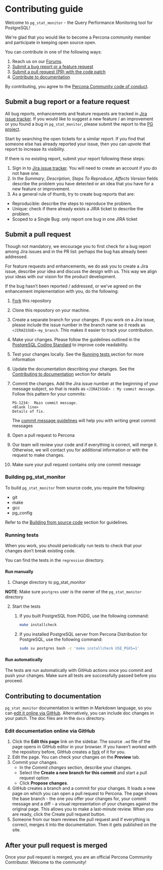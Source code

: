 # Contributing guide

Welcome to `pg_stat_monitor` - the Query Performance Monitoring tool for PostgreSQL!

We're glad that you would like to become a Percona community member and participate in keeping open source open.

You can contribute in one of the following ways:

1. Reach us on our [Forums](https://forums.percona.com/c/postgresql/pg-stat-monitor/69).
2. [Submit a bug report or a feature request](#submit-a-bug-report-or-a-feature-request)
3. [Submit a pull request (PR) with the code patch](#submit-a-pull-request)
4. [Contribute to documentation](#contributing-to-documentation)

By contributing, you agree to the [Percona Community code of conduct](https://github.com/percona/community/blob/main/content/contribute/coc.md).


## Submit a bug report or a feature request

All bug reports, enhancements and feature requests are tracked in [Jira issue tracker](https://jira.percona.com/projects/PG). If you would like to suggest a new feature / an improvement or you found a bug in `pg_stat_monitor`, please submit the report to the [PG project](https://jira.percona.com/projects/PG/issues).

Start by searching the open tickets for a similar report. If you find that someone else has already reported your issue, then you can upvote that report to increase its visibility.

If there is no existing report, submit your report following these steps:

1. Sign in to [Jira issue tracker](https://jira.percona.com/projects/PG/issues). You will need to create an account if you do not have one.
2. In the _Summary_, _Description_, _Steps To Reproduce_, _Affects Version_ fields describe the problem you have detected or an idea that you have for a new feature or improvement.
3. As a general rule of thumb, try to create bug reports that are:

  * Reproducible: describe the steps to reproduce the problem.
  * Unique: check if there already exists a JIRA ticket to describe the problem.
  * Scoped to a Single Bug: only report one bug in one JIRA ticket

## Submit a pull request

Though not mandatory, we encourage you to first check for a bug report among Jira issues and in the PR list: perhaps the bug has already been addressed.

For feature requests and enhancements, we do ask you to create a Jira issue, describe your idea and discuss the design with us. This way we align your ideas with our vision for the product development.

If the bug hasn’t been reported / addressed, or we’ve agreed on the enhancement implementation with you, do the following:

1. [Fork](https://docs.github.com/en/github/getting-started-with-github/fork-a-repo) this repository
2. Clone this repository on your machine.
3. Create a separate branch for your changes. If you work on a Jira issue, please include the issue number in the branch name so it reads as `<JIRAISSUE>-my_branch`. This makes it easier to track your contribution.
4. Make your changes. Please follow the guidelines outlined in the [PostgreSQL Coding Standard](https://www.postgresql.org/docs/current/source.html)  to improve code readability.
5. Test your changes locally. See the [Running tests ](#running-tests) section for more information
6. Update the documentation describing your changes. See the [Contributing to documentation](#contributing-to-documentation) section for details
8. Commit the changes. Add the Jira issue number at the beginning of your message subject, so that is reads as `<JIRAISSUE> : My commit message`.  Follow this pattern for your commits:

    ```
    PG-1234:  Main commit message.
    <Blank line>
    Details of fix.
    ```

    The [commit message guidelines](https://gist.github.com/robertpainsi/b632364184e70900af4ab688decf6f53) will help you with writing great commit messages

9. Open a pull request to Percona
10. Our team will review your code and if everything is correct, will merge it. Otherwise, we will contact you for additional information or with the request to make changes.
11. Make sure your pull request contains only one commit message

### Building pg_stat_monitor

To build `pg_stat_monitor` from source code, you require the following:

* git
* make
* gcc
* pg_config

Refer to the [Building from source code](https://github.com/percona/pg_stat_monitor#installing-from-source-code) section for guidelines.


### Running tests 

When you work, you should periodically run tests to check that your changes don’t break existing code.

You can find the tests in the `regression` directory.

#### Run manually

1. Change directory to pg_stat_monitor

**NOTE**: Make sure `postgres` user is the owner of the `pg_stat_monitor` directory

2. Start the tests
    1. If you built PostgreSQL from PGDG, use the following command:

        ```sh
        make installcheck
        ```
        

    2. If you installed PostgreSQL server  from Percona Distribution for PostgreSQL, use the following command:

        ```sh
        sudo su postgres bash -c 'make installcheck USE_PGXS=1'
        ```
#### Run automatically       

The tests are run automatically with GitHub actions once you commit and push your changes. Make sure all tests are successfully passed before you proceed.


## Contributing to documentation

`pg_stat_monitor` documentation is written in Markdown language, so you can 
[edit it online via GitHub](#edit-documentation-online-vi-github). Alternatively, you can include doc changes in your patch. The doc files are in the `docs` directory.

### Edit documentation online via GitHub

1. Click the **Edit this page** link on the sidebar. The source `.md` file of the page opens in GitHub editor in your browser. If you haven’t worked with the repository before, GitHub creates a [fork](https://docs.github.com/en/github/getting-started-with-github/fork-a-repo) of it for you.
2. Edit the page. You can check your changes on the **Preview** tab. 
3. Commit your changes.
    * In the _Commit changes_ section, describe your changes.
    * Select the **Create a new branch for this commit** and start a pull request option
    * Click **Propose changes**.
4. GitHub creates a branch and a commit for your changes. It loads a new page on which you can open a pull request to Percona. The page shows the base branch - the one you offer your changes for, your commit message and a diff - a visual representation of your changes against the original page. This allows you to make a last-minute review. When you are ready, click the Create pull request button.
5. Someone from our team reviews the pull request and if everything is correct, merges it into the documentation. Then it gets published on the site.

## After your pull request is merged

Once your pull request is merged, you are an official Percona Community Contributor. Welcome to the community!
